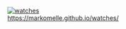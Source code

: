 [![watches](https://github.com/MarkoMelle/watches/actions/workflows/main.yml/badge.svg)](https://github.com/MarkoMelle/watches/actions/workflows/main.yml)  
https://markomelle.github.io/watches/
